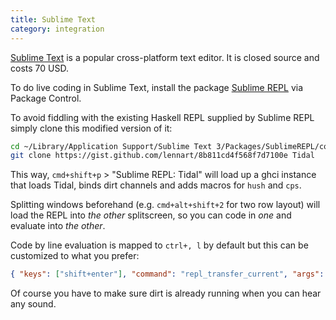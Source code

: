 ```yaml
---
title: Sublime Text
category: integration
---
```


[Sublime Text](http://www.sublimetext.com/) is a popular
cross-platform text editor. It is closed source and costs 70 USD.

To do live coding in Sublime Text, install the package [Sublime
REPL](https://github.com/wuub/SublimeREPL) via Package Control.

To avoid fiddling with the existing Haskell REPL supplied by Sublime REPL simply clone this modified version of it:

~~~bash
cd ~/Library/Application Support/Sublime Text 3/Packages/SublimeREPL/config
git clone https://gist.github.com/lennart/8b811cd4f568f7d7100e Tidal
~~~

This way, `cmd+shift+p` > "Sublime REPL: Tidal" will load up a ghci instance that loads Tidal, binds dirt channels and adds macros for `hush` and `cps`.

Splitting windows beforehand (e.g. `cmd+alt+shift+2` for two row layout) will load the REPL into _the other_ splitscreen, so you can code in _one_ and evaluate into _the other_.

Code by line evaluation is mapped to `ctrl+, l` by default but this can be customized to what you prefer:

~~~json
{ "keys": ["shift+enter"], "command": "repl_transfer_current", "args": {"scope": "lines"} }
~~~

Of course you have to make sure dirt is already running when you can hear any sound.